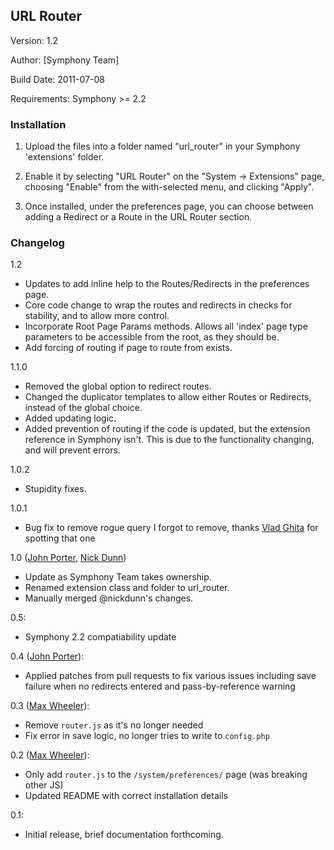 ## URL Router ##

Version: 1.2

Author: [Symphony Team]

Build Date: 2011-07-08

Requirements: Symphony >= 2.2

### Installation ###

1. Upload the files into a folder named "url_router" in your Symphony 'extensions' folder.

2. Enable it by selecting "URL Router" on the "System -> Extensions" page, choosing "Enable" from the with-selected menu, and clicking "Apply".

3. Once installed, under the preferences page, you can choose between adding a Redirect or a Route in the URL Router section.


### Changelog ###

1.2

* Updates to add inline help to the Routes/Redirects in the preferences page.
* Core code change to wrap the routes and redirects in checks for stability, and to allow more control.
* Incorporate Root Page Params methods. Allows all 'index' page type parameters to be accessible from the root, as they should be.
* Add forcing of routing if page to route from exists.

1.1.0

* Removed the global option to redirect routes.
* Changed the duplicator templates to allow either Routes or Redirects, instead of the global choice.
* Added updating logic.
* Added prevention of routing if the code is updated, but the extension reference in Symphony isn't. This is due to the functionality changing, and will prevent errors.

1.0.2

* Stupidity fixes.

1.0.1

* Bug fix to remove rogue query I forgot to remove, thanks [Vlad Ghita](https://github.com/vlad-ghita) for spotting that one

1.0 ([John Porter](http://designermonkey.co.uk), [Nick Dunn](http://nick-dunn.co.uk))

* Update as Symphony Team takes ownership.
* Renamed extension class and folder to url_router.
* Manually merged @nickdunn's changes.

0.5:

* Symphony 2.2 compatiability update

0.4 ([John Porter](http://designermonkey.co.uk)):

* Applied patches from pull requests to fix various issues including save failure when no redirects entered and pass-by-reference warning

0.3 ([Max Wheeler](http://makenosound.com)):

* Remove `router.js` as it's no longer needed
* Fix error in save logic, no longer tries to write to `config.php`

0.2 ([Max Wheeler](http://makenosound.com)):

* Only add `router.js` to the `/system/preferences/` page (was breaking other JS)
* Updated README with correct installation details

0.1:

* Initial release, brief documentation forthcoming.
